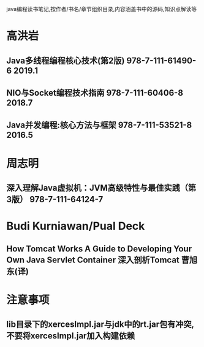 java编程读书笔记,按作者/书名/章节组织目录,内容涵盖书中的源码,知识点解读等
# 高洪岩
## Java多线程编程核心技术(第2版) 978-7-111-61490-6 2019.1
## NIO与Socket编程技术指南 978-7-111-60406-8  2018.7
## Java并发编程:核心方法与框架 978-7-111-53521-8 2016.5
# 周志明
## 深入理解Java虚拟机：JVM高级特性与最佳实践（第3版） 978-7-111-64124-7
# Budi Kurniawan/Pual Deck 
## How Tomcat Works A Guide to Developing Your Own Java Servlet Container 深入剖析Tomcat 曹旭东(译)
# 注意事项
## lib目录下的xercesImpl.jar与jdk中的rt.jar包有冲突,不要将xercesImpl.jar加入构建依赖